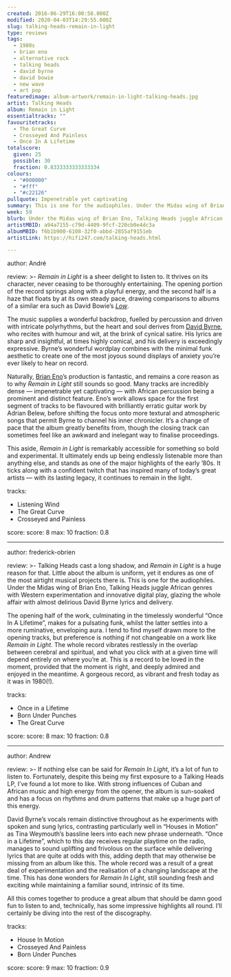 ```yaml
---
created: 2016-06-29T16:00:58.000Z
modified: 2020-04-03T14:29:55.000Z
slug: talking-heads-remain-in-light
type: reviews
tags:
  - 1980s
  - brian eno
  - alternative rock
  - talking heads
  - david byrne
  - david bowie
  - new wave
  - art pop
featuredimage: album-artwork/remain-in-light-talking-heads.jpg
artist: Talking Heads
album: Remain in Light
essentialtracks: ""
favouritetracks:
  - The Great Curve
  - Crosseyed And Painless
  - Once In A Lifetime
totalscore:
  given: 25
  possible: 30
  fraction: 0.8333333333333334
colours:
  - "#000000"
  - "#fff"
  - "#c22126"
pullquote: Impenetrable yet captivating
summary: This is one for the audiophiles. Under the Midas wing of Brian Eno, Talking Heads juggle African genres with Western experimentation and innovative digital play, glazing the whole affair with almost delirious David Byrne lyrics and delivery.
week: 59
blurb: Under the Midas wing of Brian Eno, Talking Heads juggle African genres with Western experimentation and innovative digital play.
artistMBID: a94a7155-c79d-4409-9fcf-220cb0e4dc3a
albumMBID: f6b1b900-6108-32f0-abbd-2855af9151eb
artistLink: https://hifi247.com/talking-heads.html

---
```


author: André

review: >-
  *Remain in Light* is a sheer delight to listen to. It thrives on its character, never ceasing to be thoroughly entertaining. The opening portion of the record springs along with a playful energy, and the second half is a haze that floats by at its own steady pace, drawing comparisons to albums of a similar era such as David Bowie’s [*Low*](/reviews/david-bowie-low/). 
  
  The music supplies a wonderful backdrop, fuelled by percussion and driven with intricate polyrhythms, but the heart and soul derives from [David Byrne](/reviews/david-byrne-american-utopia/), who recites with humour and wit, at the brink of cynical satire. His lyrics are sharp and insightful, at times highly comical, and his delivery is exceedingly expressive. Byrne’s wonderful wordplay combines with the minimal funk aesthetic to create one of the most joyous sound displays of anxiety you’re ever likely to hear on record. 
  
  Naturally, [Brian Eno](/reviews/brian-eno-ambient-1-music-for-airports/)’s production is fantastic, and remains a core reason as to why *Remain in Light* still sounds so good. Many tracks are incredibly dense — impenetrable yet captivating — with African percussion being a prominent and distinct feature. Eno’s work allows space for the first segment of tracks to be flavoured with brilliantly erratic guitar work by Adrian Belew, before shifting the focus onto more textural and atmospheric songs that permit Byrne to channel his inner chronicler. It’s a change of pace that the album greatly benefits from, though the closing track can sometimes feel like an awkward and inelegant way to finalise proceedings. 
  
  This aside, *Remain in Light* is remarkably accessible for something so bold and experimental. It ultimately ends up being endlessly listenable more than anything else, and stands as one of the major highlights of the early ’80s. It ticks along with a confident twitch that has inspired many of today’s great artists — with its lasting legacy, it continues to remain in the light.

tracks:
  - Listening Wind
  - ­The Great Curve
  - ­Crosseyed and Painless

score:
  score: 8
  max: 10
  fraction: 0.8

---
author: frederick-obrien

review: >-
  Talking Heads cast a long shadow, and *Remain in Light* is a huge reason for that. Little about the album is uniform, yet it endures as one of the most airtight musical projects there is. This is one for the audiophiles. Under the Midas wing of Brian Eno, Talking Heads juggle African genres with Western experimentation and innovative digital play, glazing the whole affair with almost delirious David Byrne lyrics and delivery. 
  
  The opening half of the work, culminating in the timelessly wonderful “Once In A Lifetime”, makes for a pulsating funk, whilst the latter settles into a more ruminative, enveloping aura. I tend to find myself drawn more to the opening tracks, but preference is nothing if not changeable on a work like *Remain in Light*. The whole record vibrates restlessly in the overlap between cerebral and spiritual, and what you click with at a given time will depend entirely on where you’re at. This is a record to be loved in the moment, provided that the moment is right, and deeply admired and enjoyed in the meantime. A gorgeous record, as vibrant and fresh today as it was in 1980(!).

tracks:
  - Once in a Lifetime
  - ­Born Under Punches
  - ­The Great Curve

score:
  score: 8
  max: 10
  fraction: 0.8

---
author: Andrew

review: >-
  If nothing else can be said for *Remain In Light*, it’s a lot of fun to listen to. Fortunately, despite this being my first exposure to a Talking Heads LP, I’ve found a lot more to like. With strong influences of Cuban and African music and high energy from the opener, the album is sun-soaked and has a focus on rhythms and drum patterns that make up a huge part of this energy. 
  
  David Byrne’s vocals remain distinctive throughout as he experiments with spoken and sung lyrics, contrasting particularly well in “Houses in Motion” as Tina Weymouth’s bassline leers into each new phrase underneath. “Once in a Lifetime”, which to this day receives regular playtime on the radio, manages to sound uplifting and frivolous on the surface while delivering lyrics that are quite at odds with this, adding depth that may otherwise be missing from an album like this. The whole record was a result of a great deal of experimentation and the realisation of a changing landscape at the time. This has done wonders for *Remain In Light*, still sounding fresh and exciting while maintaining a familiar sound, intrinsic of its time. 
  
  All this comes together to produce a great album that should be damn good fun to listen to and, technically, has some impressive highlights all round. I’ll certainly be diving into the rest of the discography.

tracks:
  - House In Motion
  - ­Crosseyed And Painless
  - ­Born Under Punches
  
score:
  score: 9
  max: 10
  fraction: 0.9
